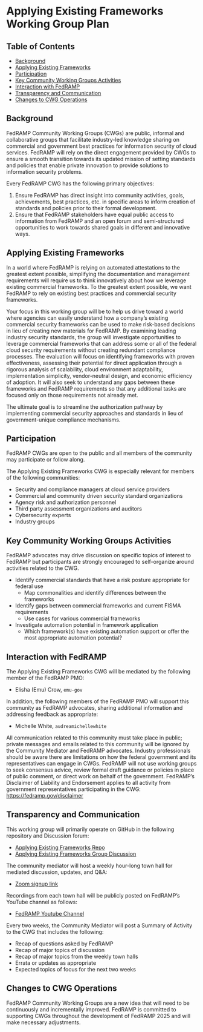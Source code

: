 # Applying Existing Frameworks Working Group Plan

## Table of Contents 
- [Background](#background)
- [Applying Existing Frameworks](#appling-existing-frameworks)  
- [Participation](#participation)
- [Key Community Working Groups Activities](#key-community-working-groups-activities)
- [Interaction with FedRAMP](#interaction-with-fedramp)
- [Transparency and Communication](#transparency-and-communication)
- [Changes to CWG Operations](#changes-to-cwg-operations)

## Background

FedRAMP Community Working Groups (CWGs) are public, informal and collaborative groups that facilitate industry-led knowledge sharing on commercial and government best practices for information security of cloud services. FedRAMP will rely on the direct engagement provided by CWGs to ensure a smooth transition towards its updated mission of setting standards and policies that enable private innovation to provide solutions to information security problems.

Every FedRAMP CWG has the following primary objectives:

1. Ensure FedRAMP has direct insight into community activities, goals, achievements, best practices, etc. in specific areas to inform creation of standards and policies prior to their formal development.
1. Ensure that FedRAMP stakeholders have equal public access to information from FedRAMP and an open forum and semi-structured opportunities to work towards shared goals in different and innovative ways.

## Applying Existing Frameworks

In a world where FedRAMP is relying on automated attestations to the greatest extent possible, simplifying the documentation and management requirements will require us to think innovatively about how we leverage existing commercial frameworks. To the greatest extent possible, we want FedRAMP to rely on existing best practices and commercial security frameworks.

Your focus in this working group will be to help us drive toward a world where agencies can easily understand how a company’s existing commercial security frameworks can be used to make risk-based decisions in lieu of creating new materials for FedRAMP. By examining leading industry security standards, the group will investigate opportunities to leverage commercial frameworks that can address some or all of the federal cloud security requirements without creating redundant compliance processes. The evaluation will focus on identifying frameworks with proven effectiveness, assessing their potential for direct application through a rigorous analysis of scalability, cloud environment adaptability, implementation simplicity, vendor-neutral design, and economic efficiency of adoption. It will also seek to understand any gaps between these frameworks and FedRAMP requirements so that any additional tasks are focused only on those requirements not already met. 

The ultimate goal is to streamline the authorization pathway by implementing commercial security approaches and standards in lieu of government-unique compliance mechanisms.

## Participation

FedRAMP CWGs are open to the public and all members of the community may participate or follow along. 

The Applying Existing Frameworks CWG is especially relevant for members of the following communities:

- Security and compliance managers at cloud service providers  
- Commercial and community driven security standard organizations
- Agency risk and authorization personnel
- Third party assessment organizations and auditors
- Cybersecurity experts
- Industry groups

## Key Community Working Groups Activities
FedRAMP advocates may drive discussion on specific topics of interest to FedRAMP but participants are strongly encouraged to self-organize around activities related to the CWG. 

- Identify commercial standards that have a risk posture appropriate for federal use
  - Map commonalities and identify differences between the frameworks
- Identify gaps between commercial frameworks and current FISMA requirements
  - Use cases for various commercial frameworks
- Investigate automation potential in framework application
  - Which framework(s) have existing automation support or offer the most appropriate automation potential?

    
## Interaction with FedRAMP
The Applying Existing Frameworks CWG will be mediated by the following member of the FedRAMP PMO:
- Elisha (Emu) Crow, `emu-gov`

In addition, the following members of the FedRAMP PMO will support this community as FedRAMP advocates, sharing additional information and addressing feedback as appropriate:  
- Michelle White, `audreamichellewhite`  

All communication related to this community must take place in public; private messages and emails related to this community will be ignored by the Community Mediator and FedRAMP advocates.
Industry professionals should be aware there are limitations on how the federal government and its representatives can engage in CWGs. FedRAMP will not use working groups to seek consensus advice, review formal draft guidance or policies in place of public comment, or direct work on behalf of the government.
FedRAMP’s Disclaimer of Liability and Endorsement applies to all activity from government representatives participating in the CWG: https://fedramp.gov/disclaimer

## Transparency and Communication
This working group will primarily operate on GitHub in the following repository and Discussion forum:
- [Applying Existing Frameworks Repo](/)
- [Applying Existing Frameworks Group Discussion](../../discussions)

The community mediator will host a weekly hour-long town hall for mediated discussion, updates, and Q&A:
- [Zoom signup link](https://gsa.zoomgov.com/meeting/register/t7WXSUz2SqK7Pdn8KXH8jQ#/registration)  

Recordings from each town hall will be publicly posted on FedRAMP’s YouTube channel as follows:  
- [FedRAMP Youtube Channel](https://www.youtube.com/@FedRAMP)

Every two weeks, the Community Mediator will post a Summary of Activity to the CWG that includes the following:
- Recap of questions asked by FedRAMP
- Recap of major topics of discussion
- Recap of major topics from the weekly town halls
- Errata or updates as appropriate
- Expected topics of focus for the next two weeks

  
## Changes to CWG Operations
FedRAMP Community Working Groups are a new idea that will need to be continuously and incrementally improved. FedRAMP is committed to supporting CWGs throughout the development of FedRAMP 2025 and will make necessary adjustments.
